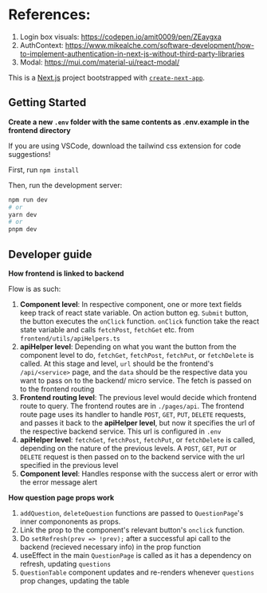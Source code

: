 # References:
1. Login box visuals: https://codepen.io/amit0009/pen/ZEaygxa
1. AuthContext: https://www.mikealche.com/software-development/how-to-implement-authentication-in-next-js-without-third-party-libraries
1. Modal: https://mui.com/material-ui/react-modal/ 

This is a [Next.js](https://nextjs.org/) project bootstrapped with [`create-next-app`](https://github.com/vercel/next.js/tree/canary/packages/create-next-app).

## Getting Started

**Create a new `.env` folder with the same contents as .env.example in the frontend directory**

If you are using VSCode, download the tailwind css extension for code suggestions!

First, run `npm install`


Then, run the development server:

```bash
npm run dev
# or
yarn dev
# or
pnpm dev
```

## Developer guide

**How frontend is linked to backend**

Flow is as such:
1. **Component level**: In respective component, one or more text fields keep track of react state variable. On action button eg. `Submit` button, the button executes the `onClick` function. `onClick` function take the react state variable and calls `fetchPost`, `fetchGet` etc. from `frontend/utils/apiHelpers.ts`
2. **apiHelper level**: Depending on what you want the button from the component level to do, `fetchGet`, `fetchPost`, `fetchPut`, or `fetchDelete` is called. At this stage and level, `url` should be the frontend's `/api/<service>` page, and the `data` should be the respective data you want to pass on to the backend/ micro service. The fetch<ACTION> is passed on to the frontend routing
3. **Frontend routing level**: The previous level would decide which frontend route to query. The frontend routes are in `./pages/api`. The frontend route page uses its handler to handle `POST`, `GET`, `PUT`, `DELETE` requests, and passes it back to the **apiHelper level**, but now it specifies the url of the respective backend service. This url is configured in `.env`
4. **apiHelper level**: `fetchGet`, `fetchPost`, `fetchPut`, or `fetchDelete` is called, depending on the nature of the previous levels. A  `POST`, `GET`, `PUT` or `DELETE` request is then passed on to the backend service with the url specified in the previous level
5. **Component level**: Handles response with the success alert or error with the error message alert

**How question page props work**

1. `addQuestion`, `deleteQuestion` functions are passed to `QuestionPage`'s inner compononents as props. 
2. Link the prop to the component's relevant button's `onclick` function.
3. Do `setRefresh(prev => !prev);` after a successful api call to the backend (recieved necessary info) in the prop function
4. useEffect in the main `QuestionPage` is called as it has a dependency on refresh, updating `questions`
5. `QuestionTable` component updates and re-renders whenever `questions` prop changes, updating the table 